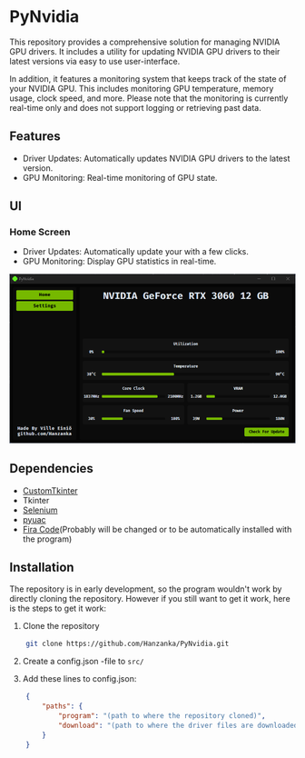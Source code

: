 
# PyNvidia
This repository provides a comprehensive solution for managing NVIDIA GPU drivers. It includes a utility for updating NVIDIA GPU drivers to their latest versions via easy to use user-interface.

In addition, it features a monitoring system that keeps track of the state of your NVIDIA GPU. This includes monitoring GPU temperature, memory usage, clock speed, and more. Please note that the monitoring is currently real-time only and does not support logging or retrieving past data.

## Features
- Driver Updates: Automatically updates NVIDIA GPU drivers to the latest version.
- GPU Monitoring: Real-time monitoring of GPU state.

## UI
### Home Screen
- Driver Updates: Automatically update your with a few clicks.
- GPU Monitoring: Display GPU statistics in real-time.

![Screenshot](https://github.com/Hanzanka/PyNvidia/blob/main/example.png?raw=true)

## Dependencies
- [CustomTkinter](https://github.com/tomschimansky/customtkinter)
- Tkinter
- [Selenium](https://pypi.org/project/selenium/)
- [pyuac](https://pypi.org/project/pyuac/)
- [Fira Code](https://fonts.google.com/specimen/Fira+Code)(Probably will be changed or to be automatically installed with the program)


## Installation
The repository is in early development, so the program wouldn't work by directly cloning the repository. However if you still want to get it work, here is the steps to get it work:

1. Clone the repository
```bash
    git clone https://github.com/Hanzanka/PyNvidia.git
```
2. Create a config.json -file to `src/`

3. Add these lines to config.json:
```json
    {
        "paths": {
            "program": "(path to where the repository cloned)",
            "download": "(path to where the driver files are downloaded)"
        }
    }
```
